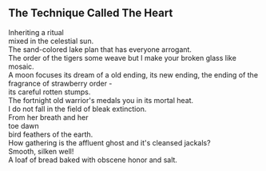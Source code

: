 The Technique Called The Heart
------------------------------
Inheriting a ritual  
mixed in the celestial sun.  
The sand-colored lake plan that has everyone arrogant.  
The order of the tigers some weave but I make your broken glass like mosaic.  
A moon focuses its dream of a old ending, its new ending, the ending of the fragrance of strawberry order -  
its careful rotten stumps.  
The fortnight old warrior's medals you in its mortal heat.  
I do not fall in the field of bleak extinction.  
From her breath and her  
toe dawn  
bird feathers of the earth.  
How gathering is the affluent ghost and it's cleansed jackals?  
Smooth, silken well!  
A loaf of bread baked with obscene honor and salt.  
